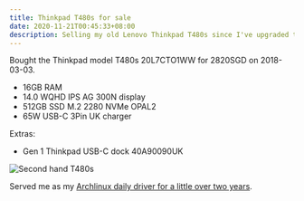 ```yaml
---
title: Thinkpad T480s for sale
date: 2020-11-21T00:45:33+08:00
description: Selling my old Lenovo Thinkpad T480s since I've upgraded to the T14s
---
```


Bought the Thinkpad model T480s 20L7CTO1WW for 2820SGD on 2018-03-03.

* 16GB RAM
* 14.0 WQHD IPS AG 300N display
* 512GB SSD M.2 2280 NVMe OPAL2
* 65W USB-C 3Pin UK charger

Extras:

* Gen 1 Thinkpad USB-C dock 40A90090UK

<img src="https://s.natalian.org/2020-11-21/T480s.webp" alt="Second hand T480s">

Served me as my [Archlinux daily driver for a little over two years](https://wiki.archlinux.org/index.php/Lenovo_ThinkPad_T480s).
